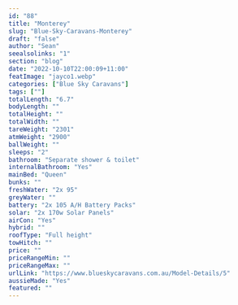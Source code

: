 ```yaml
---
id: "88"
title: "Monterey"
slug: "Blue-Sky-Caravans-Monterey"
draft: "false"
author: "Sean"
seealsolinks: "1"
section: "blog"
date: "2022-10-10T22:00:09+11:00"
featImage: "jayco1.webp"
categories: ["Blue Sky Caravans"]
tags: [""]
totalLength: "6.7"
bodyLength: ""
totalHeight: ""
totalWidth: ""
tareWeight: "2301"
atmWeight: "2900"
ballWeight: ""
sleeps: "2"
bathroom: "Separate shower & toilet"
internalBathroom: "Yes"
mainBed: "Queen"
bunks: ""
freshWater: "2x 95"
greyWater: ""
battery: "2x 105 A/H Battery Packs"
solar: "2x 170w Solar Panels"
airCon: "Yes"
hybrid: ""
roofType: "Full height"
towHitch: ""
price: ""
priceRangeMin: ""
priceRangeMax: ""
urlLink: "https://www.blueskycaravans.com.au/Model-Details/5"
aussieMade: "Yes"
featured: ""
---
```

